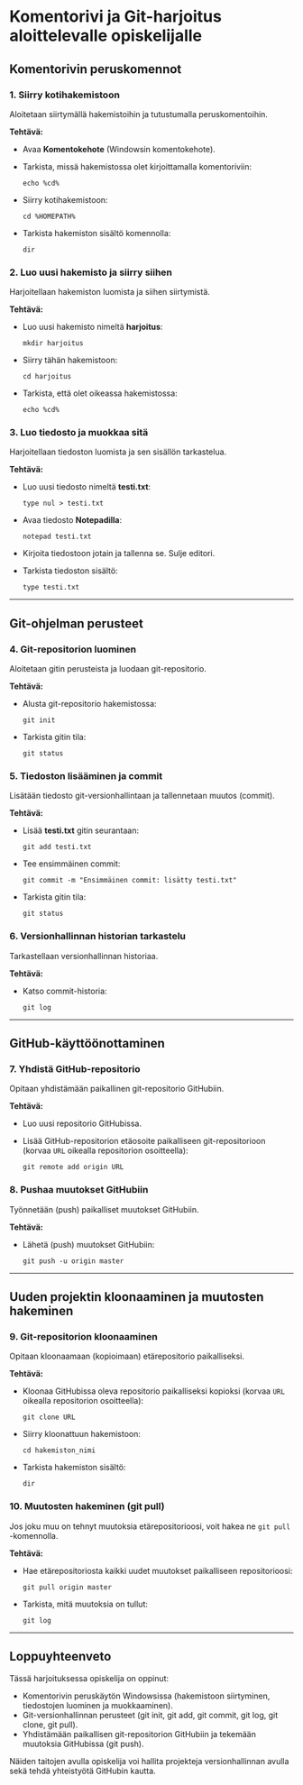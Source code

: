 # Komentorivi ja Git-harjoitus aloittelevalle opiskelijalle

## Komentorivin peruskomennot

### 1. Siirry kotihakemistoon
Aloitetaan siirtymällä hakemistoihin ja tutustumalla peruskomentoihin.

**Tehtävä:**
- Avaa **Komentokehote** (Windowsin komentokehote).
- Tarkista, missä hakemistossa olet kirjoittamalla komentoriviin:

    ```
    echo %cd%
    ```

- Siirry kotihakemistoon:

    ```
    cd %HOMEPATH%
    ```

- Tarkista hakemiston sisältö komennolla:

    ```
    dir
    ```

### 2. Luo uusi hakemisto ja siirry siihen
Harjoitellaan hakemiston luomista ja siihen siirtymistä.

**Tehtävä:**
- Luo uusi hakemisto nimeltä **harjoitus**:

    ```
    mkdir harjoitus
    ```

- Siirry tähän hakemistoon:

    ```
    cd harjoitus
    ```

- Tarkista, että olet oikeassa hakemistossa:

    ```
    echo %cd%
    ```

### 3. Luo tiedosto ja muokkaa sitä
Harjoitellaan tiedoston luomista ja sen sisällön tarkastelua.

**Tehtävä:**
- Luo uusi tiedosto nimeltä **testi.txt**:

    ```
    type nul > testi.txt
    ```

- Avaa tiedosto **Notepadilla**:

    ```
    notepad testi.txt
    ```

- Kirjoita tiedostoon jotain ja tallenna se. Sulje editori.
- Tarkista tiedoston sisältö:

    ```
    type testi.txt
    ```

---

## Git-ohjelman perusteet

### 4. Git-repositorion luominen
Aloitetaan gitin perusteista ja luodaan git-repositorio.

**Tehtävä:**
- Alusta git-repositorio hakemistossa:

    ```
    git init
    ```

- Tarkista gitin tila:

    ```
    git status
    ```

### 5. Tiedoston lisääminen ja commit
Lisätään tiedosto git-versionhallintaan ja tallennetaan muutos (commit).

**Tehtävä:**
- Lisää **testi.txt** gitin seurantaan:

    ```
    git add testi.txt
    ```

- Tee ensimmäinen commit:

    ```
    git commit -m "Ensimmäinen commit: lisätty testi.txt"
    ```

- Tarkista gitin tila:

    ```
    git status
    ```

### 6. Versionhallinnan historian tarkastelu
Tarkastellaan versionhallinnan historiaa.

**Tehtävä:**
- Katso commit-historia:

    ```
    git log
    ```

---

## GitHub-käyttöönottaminen

### 7. Yhdistä GitHub-repositorio
Opitaan yhdistämään paikallinen git-repositorio GitHubiin.

**Tehtävä:**
- Luo uusi repositorio GitHubissa.
- Lisää GitHub-repositorion etäosoite paikalliseen git-repositorioon (korvaa `URL` oikealla repositorion osoitteella):

    ```
    git remote add origin URL
    ```

### 8. Pushaa muutokset GitHubiin
Työnnetään (push) paikalliset muutokset GitHubiin.

**Tehtävä:**
- Lähetä (push) muutokset GitHubiin:

    ```
    git push -u origin master
    ```

---

## Uuden projektin kloonaaminen ja muutosten hakeminen

### 9. Git-repositorion kloonaaminen
Opitaan kloonaamaan (kopioimaan) etärepositorio paikalliseksi.

**Tehtävä:**
- Kloonaa GitHubissa oleva repositorio paikalliseksi kopioksi (korvaa `URL` oikealla repositorion osoitteella):

    ```
    git clone URL
    ```

- Siirry kloonattuun hakemistoon:

    ```
    cd hakemiston_nimi
    ```

- Tarkista hakemiston sisältö:

    ```
    dir
    ```

### 10. Muutosten hakeminen (git pull)
Jos joku muu on tehnyt muutoksia etärepositorioosi, voit hakea ne `git pull` -komennolla.

**Tehtävä:**
- Hae etärepositoriosta kaikki uudet muutokset paikalliseen repositorioosi:

    ```
    git pull origin master
    ```

- Tarkista, mitä muutoksia on tullut:

    ```
    git log
    ```

---

## Loppuyhteenveto

Tässä harjoituksessa opiskelija on oppinut:
- Komentorivin peruskäytön Windowsissa (hakemistoon siirtyminen, tiedostojen luominen ja muokkaaminen).
- Git-versionhallinnan perusteet (git init, git add, git commit, git log, git clone, git pull).
- Yhdistämään paikallisen git-repositorion GitHubiin ja tekemään muutoksia GitHubissa (git push).

Näiden taitojen avulla opiskelija voi hallita projekteja versionhallinnan avulla sekä tehdä yhteistyötä GitHubin kautta.
